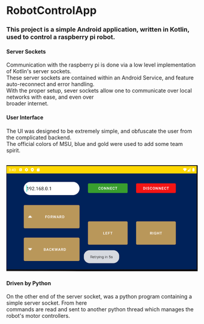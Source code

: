 # RobotControlApp
<h3>This project is a simple Android application, written in Kotlin, used to control a raspberry pi robot.</h3>
<h4> Server Sockets </h4>
Communication with the raspberry pi is done via a low level implementation of Kotlin's server sockets.</br>
These server sockets are contained within an Android Service, and feature auto-reconnect and error handling. </br>
With the proper setup, sever sockets allow one to communicate over local networks with ease, and even over</br>
broader internet. </br>
<h4> User Interface </h4>
The UI was designed to be extremely simple, and obfuscate the user from the complicated backend.</br>
The official colors of MSU, blue and gold were used to add some team spirit.</br>
</br>

![User Interface](uiscreenshot.png?raw=true "UiScreenshot")</br>
<h4>Driven by Python</h4>
On the other end of the server socket, was a python program containing a simple server socket. From here</br>
commands are read and sent to another python thread which manages the robot's motor controllers.  
